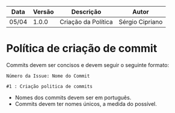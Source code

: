 Data|Versão|Descrição|Autor
-|-|-|-
05/04|1.0.0|Criação da Política| Sérgio Cipriano|

# Política de criação de commit

Commits devem ser concisos e devem seguir o seguinte formato:

```
Número da Issue: Nome do Commit
```
```
#1 : Criação politica de commits
```

* Nomes dos commits devem ser em português.
* Commits devem ter nomes únicos, a medida do possível.